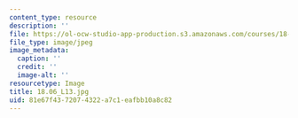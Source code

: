 ```yaml
---
content_type: resource
description: ''
file: https://ol-ocw-studio-app-production.s3.amazonaws.com/courses/18-06-linear-algebra-spring-2010/81e67f4372074322a7c1eafbb10a8c82_18.06_L13.jpg
file_type: image/jpeg
image_metadata:
  caption: ''
  credit: ''
  image-alt: ''
resourcetype: Image
title: 18.06_L13.jpg
uid: 81e67f43-7207-4322-a7c1-eafbb10a8c82
---
```

